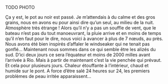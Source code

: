 TODO PHOTO

Ça y est, le pot au noir est passé. Je m’attendais à du calme et des gros grains, nous en avons eu pour ainsi dire qu’un seul, au milieu de la nuit.  Atmosphère très étrange ! Alors qu’il n’y a pas un souffle de vent, que le bateau n’est pas du tout manoeuvrant, la pluie arrive et en moins de temps qu’il n’en faut pour le dire, nous voici à avancer à plus de 7 nœuds, au près. Nous avons été bien inspirés d’affaler le windseaker qui ne tenait pas gonflé…
Maintenant nous sommes dans ce qui semble être les alizés du sud. D’ici deux jours ce sera l’équateur et moins de 2000 milles avant l’arrivée à Rio. Mais à partir de maintenant c’est la vie penchée qui prévaut. Et cela pour plusieurs jours. Chaleur étouffante à l’intérieur, chaud et humide sur le pont. A force d’être salé 24 heures sur 24, les premiers problèmes de peau irritée apparaissent…
